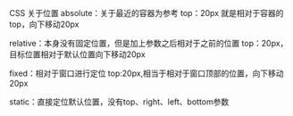 CSS
关于位置
absolute：关于最近的容器为参考
top：20px 就是相对于容器的top，向下移动20px

relative：本身没有固定位置，但是加上参数之后相对于之前的位置
top：20px，目标位置相对于默认位置向下移动20px

fixed：相对于窗口进行定位
top:20px,相当于相对于窗口顶部的位置，向下移动20px

static：直接定位默认位置，没有top、right、left、bottom参数
